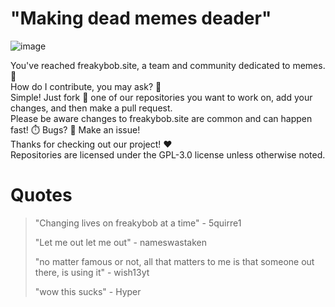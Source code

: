 # "Making dead memes deader"
![image](https://github.com/user-attachments/assets/7b492d57-53d6-436b-bf99-d050869b1f05)




You've reached freakybob.site, a team and community dedicated to memes. 🧽
<br>
How do I contribute, you may ask? 🤔
<br>
Simple! Just fork 🍴 one of our repositories you want to work on, add your changes, and then make a pull request.
<br>
Please be aware changes to freakybob.site are common and can happen fast! ⏱️ Bugs? 🐛 Make an issue!
<br>
Thanks for checking out our project! ❤️
<br>
Repositories are licensed under the GPL-3.0 license unless otherwise noted.

# Quotes

> "Changing lives on freakybob at a time" - 5quirre1
> 
> "Let me out let me out" - nameswastaken
> 
> "no matter famous or not, all that matters to me is that someone out there, is using it" - wish13yt
>
> "wow this sucks" - Hyper
